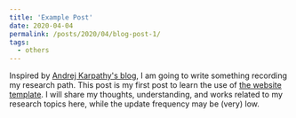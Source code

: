```yaml
---
title: 'Example Post'
date: 2020-04-04
permalink: /posts/2020/04/blog-post-1/
tags:
  - others
---
```


Inspired by [Andrej Karpathy's blog](http://karpathy.github.io/), I am going to write something recording my research path. This post is my first post to learn the use of [the website template](https://github.com/academicpages/academicpages.github.io). I will share my thoughts, understanding, and works related to my research topics here, while the update frequency may be (very) low.
